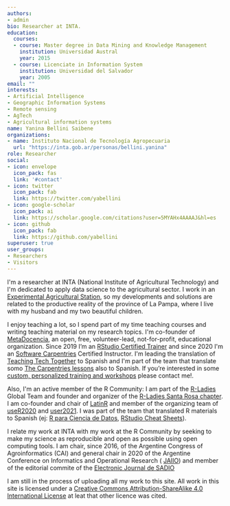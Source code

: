 ```yaml
---
authors:
- admin
bio: Researcher at INTA.
education:
  courses:
  - course: Master degree in Data Mining and Knowledge Management
    institution: Universidad Austral
    year: 2015
  - course: Licenciate in Information System
    institution: Universidad del Salvador
    year: 2005
email: ""
interests:
- Artificial Intelligence 
- Geographic Information Systems 
- Remote sensing
- AgTech
- Agricultural information systems
name: Yanina Bellini Saibene
organizations:
- name: Instituto Nacional de Tecnología Agropecuaria
  url: "https://inta.gob.ar/personas/bellini.yanina"
role: Researcher
social:
- icon: envelope
  icon_pack: fas
  link: '#contact'
- icon: twitter
  icon_pack: fab
  link: https://twitter.com/yabellini
- icon: google-scholar
  icon_pack: ai
  link: https://scholar.google.com/citations?user=5MYAHx4AAAAJ&hl=es
- icon: github
  icon_pack: fab
  link: https://github.com/yabellini
superuser: true
user_groups:
- Researchers
- Visitors
---
```


I'm a researcher at INTA (National Institute of Agricultural Technology) and I'm dedicated to apply data science to the agricultural sector. I work in an [Experimental Agricultural Station](https://inta.gob.ar/anguil), so my developments and solutions are related to the productive reality of the province of La Pampa, where I live with my husband and my two beautiful children.

I enjoy teaching a lot, so I spend part of my time teaching courses and writing teaching material on my research topics. I'm co-founder of [MetaDocencia](https://metadocencia.netlify.app/), an open, free, volunteer-lead, not-for-profit, educational organization. Since 2019 I’m an [RStudio Certified Trainer](https://education.rstudio.com/trainers/) and since 2020 I'm an [Software Carpentries](https://carpentries.github.io) Certified Instructor. I'm leading the translation of [Teaching Tech Together](https://teachtogether.tech) to Spanish and I'm part of the team that translate somo [The Carpentries lessons](https://github.com/Carpentries-ES) also to Spanish. If you’re interested in some [custom, personalized training and workshops](https://yabellini.netlify.com/courses/) please contact me!.

Also, I'm an active member of the R Community: I am part of the [R-Ladies](https://rladies.org/) Global Team and founder and organizer of the [R-Ladies Santa Rosa chapter](https://www.meetup.com/es-ES/rladies-santa-rosa/). I am co-founder and chair of [LatinR](https://latin-r.com/) and member of the organizing team of  [useR2020](https://user2020.r-project.org/) and [user2021](https://user2021.r-project.org/). I was part of the team that translated R materials to Spanish (ej: [R para Ciencia de Datos](https://github.com/cienciadedatos), [RStudio Cheat Sheets](https://rstudio.com/resources/cheatsheets/)). 

I relate my work at INTA with my work at the R Community by seeking to make my science as reproducible and open as possible using open computing tools. I am chair, since 2016, of the Argentine Congress of Agroinformatics (CAI) and general chair in 2020 of the Argentine Conference on Informatics and Operational Research ( [JAIIO](http://www.sadio.org.ar/jaiio/)) and member of the editorial commite of the [Electronic Journal de SADIO](https://publicaciones.sadio.org.ar/index.php/EJS/about/editorialTeam)

I am still in the process of uploading all my work to this site.  All work in this site is licensed under a [Creative Commons Attribution-ShareAlike 4.0 International License](https://creativecommons.org/licenses/by-sa/4.0/deed.es_ES) at leat that other licence was cited. 